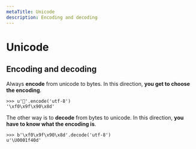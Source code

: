 ```yaml
---
metaTitle: Unicode
description: Encoding and decoding
---
```


# Unicode



## Encoding and decoding


Always **encode** from unicode to bytes.  In this direction, **you get to choose the encoding**.

```
>>> u'🐍'.encode('utf-8')
'\xf0\x9f\x90\x8d'

```

The other way is to **decode** from bytes to unicode.   In this direction, **you have to know what the encoding is**.

```
>>> b'\xf0\x9f\x90\x8d'.decode('utf-8')
u'\U0001f40d'

```

